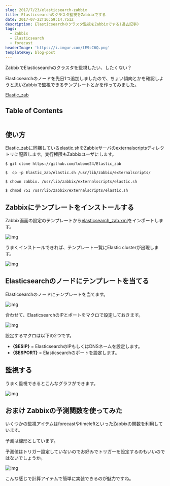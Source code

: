 ```yaml
---
slug: 2017/7/23/elasticsearch-zabbix
title: Elasticsearchのクラスタ監視をZabbixでする
date: 2017-07-22T16:59:14.751Z
description: Elasticsearchのクラスタ監視をZabbixでする(過去記事)
tags:
  - Zabbix
  - Elasticsearch
  - forecast
headerImage: 'https://i.imgur.com/tE9cC6Q.png'
templateKey: blog-post
---
```

ZabbixでElasticsearchのクラスタを監視したい、したくない？

Elasticsearchのノードを先日1つ追加しましたので、ちょい傾向とかを確認しようと思いZabbixで監視できるテンプレートとかを作ってみました。

[Elastic_zab](https://github.com/tubone24/Elastic_zab)

## Table of Contents

```toc

```

## 使い方

Elastic_zabに同梱しているelastic.shをZabbixサーバのexternalscriptsディレクトリに配置します。実行権限もZabbixユーザにします。

```
$ git clone https://github.com/tubone24/Elastic_zab

$  cp -p Elastic_zab/elastic.sh /usr/lib/zabbix/externalscripts/

$ chown zabbix. /usr/lib/zabbix/externalscripts/elastic.sh

$ chmod 751 /usr/lib/zabbix/externalscripts/elastic.sh
```

## Zabbixにテンプレートをインストールする

Zabbix画面の設定のテンプレートから[elasticsearch_zab.xml](https://github.com/tubone24/Elastic_zab/blob/master/elasticsearch_zab.xml)をインポートします。

![img](https://i.imgur.com/cTG62da.png)

うまくインストールできれば、テンプレート一覧にElastic clusterが出現します。

![img](https://i.imgur.com/mzeLWwv.png)

## Elasticsearchのノードにテンプレートを当てる

Elasticsearchのノードにテンプレートを当てます。

![img](https://i.imgur.com/zpTarcD.png)

合わせて、ElasticsearchのIPとポートをマクロで設定しておきます。

![img](https://i.imgur.com/Vw5bbsA.png)

設定するマクロは以下の2つです。

- **{$ESIP}** = ElasticsearchのIPもしくはDNSネームを設定します。
- **{$ESPORT}** = Elasticsearchのポートを設定します。


## 監視する

うまく監視できるとこんなグラフができます。

![img](https://i.imgur.com/tE9cC6Q.png)

## おまけ Zabbixの予測関数を使ってみた

いくつかの監視アイテムはforecastやtimeleftといったZabbixの関数を利用しています。

予測は線形としています。

予測値はトリガー設定していないのでお好みでトリガーを設定するのもいいのではないでしょうか。

![img](https://i.imgur.com/ylKkzK6.png)

こんな感じで計算アイテムで簡単に実装できるのが魅力ですね。
